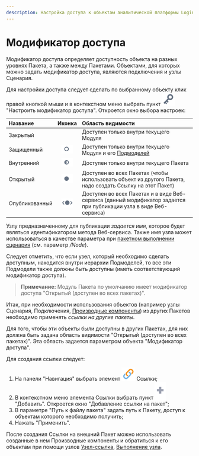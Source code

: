 ```yaml
---
description: Настройка доступа к объектам аналитической платформы Loginom. Модификатор доступа (закрытый, защищенный, внутренний, открытый, опубликованный). Ссылка на пакет.
---
```

# Модификатор доступа

Модификатор доступа определяет доступность объекта на разных уровнях Пакета, а также между Пакетами. Объектами, для которых можно задать модификатор доступа, являются подключения и узлы Сценария.

Для настройки доступа следует сделать по выбранному объекту клик правой кнопкой мыши и в контекстном меню выбрать пункт ![](./../images/icons/common/toolbar-controls/access-rights_default.svg) "Настроить модификатор доступа". Откроется окно выбора настроек:

Название|Иконка|Область видимости|
:----|:----:|:----
Закрытый||Доступен только внутри текущего Модуля
Защищенный|![](./../images/icons/app/node/controls/visibility_private_ex.svg)|Доступен только внутри текущего Модуля и его [Подмоделей](./../processors/control/supernode.md)
Внутренний|![](./../images/icons/app/node/controls/visibility_internal.svg)|Доступен только внутри текущего Пакета
Открытый|![](./../images/icons/app/node/controls/visibility_public.svg)|Доступен во всех Пакетах (чтобы использовать объект из другого Пакета, надо создать Ссылку на этот Пакет)
Опубликованный|![](./../images/icons/app/node/controls/visibility_published.svg)|Доступен во всех Пакетах и в виде Веб-сервиса (данный модификатор задается при публикации узла в виде Веб-сервиса)

Узлу предназначенному для публикации *задается имя*, которое будет являться идентификатором метода Веб-сервиса. Также имя узла может использоваться в качестве параметра при [пакетном выполнении сценария](./batchlauncher.md)
(см. параметр */Node*).

Следует отметить, что если узел, который необходимо сделать доступным, находится внутри иерархии Подмоделей, то все эти Подмодели также должны быть доступны (иметь соответствующий модификатор доступа).

> **Примечание:** Модуль Пакета по умолчанию имеет модификатор доступа "Открытый (доступен во всех пакетах)".

Итак, при необходимости использования объектов (например узлы Сценария, Подключения, [Производные компоненты](./derived-component.md)) из других Пакетов необходимо применять *ссылки на другие пакеты*.

Для того, чтобы эти объекты были доступны в других Пакетах, для них должна быть задана область видимости "Открытый (доступен во всех пакетах)". Эта область задается параметром объекта "Модификатор доступа".

Для создания ссылки следует:

 1. На панели "Навигация" выбрать элемент ![](./../images/icons/common/system-object/link_default.svg) Ссылки;
 2. В контекстном меню элемента Ссылки выбрать пункт ![](./../images/icons/app/node/ports/add/add_inactive_default.svg) "Добавить". Откроется окно "Добавление ссылки на пакет";
 3. В параметре "Путь к файлу пакета" задать путь к Пакету, доступ к объектам которого необходимо получить;
 4. Нажать "Применить".

После создания Ссылки на внешний Пакет можно использовать созданные в нем Производные компоненты и обратиться к его объектам при помощи узлов [Узел-ссылка](./../processors/control/reference-node.md), [Выполнение узла](./../processors/control/execute-node.md).
